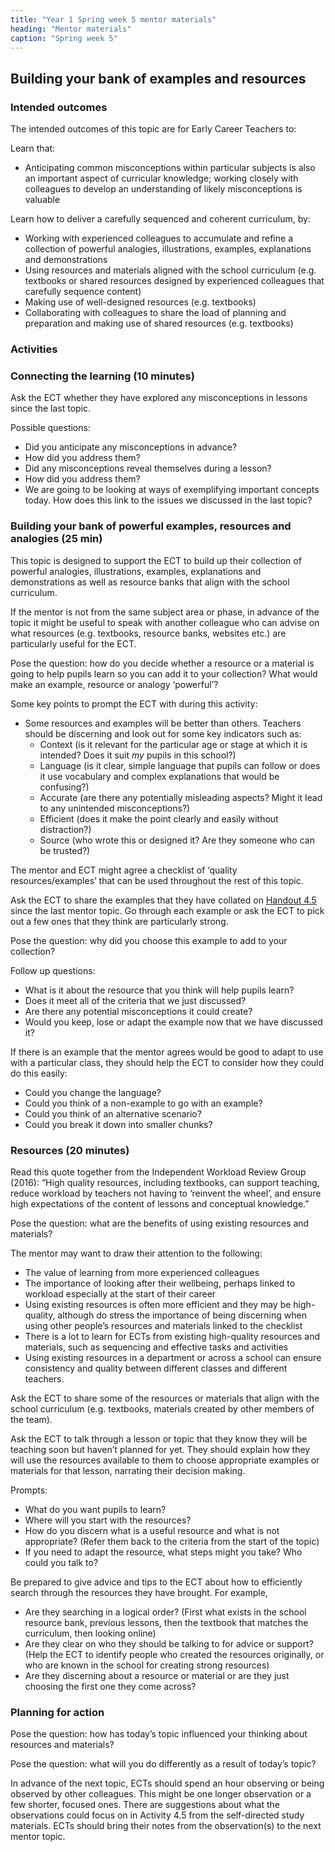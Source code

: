 ```yaml
---
title: "Year 1 Spring week 5 mentor materials"
heading: "Mentor materials"
caption: "Spring week 5"
---
```



## Building your bank of examples and resources

### Intended outcomes

The intended outcomes of this topic are for Early Career Teachers to:

Learn that:

- Anticipating common misconceptions within particular subjects is also an important aspect of curricular knowledge; working closely with colleagues to develop an understanding of likely misconceptions is valuable

Learn how to deliver a carefully sequenced and coherent curriculum, by:

- Working with experienced colleagues to accumulate and refine a collection of powerful analogies, illustrations, examples, explanations and demonstrations
- Using resources and materials aligned with the school curriculum (e.g. textbooks or shared resources designed by experienced colleagues that carefully sequence content)
- Making use of well-designed resources (e.g. textbooks) 
- Collaborating with colleagues to share the load of planning and preparation and making use of shared resources (e.g. textbooks)                                                                                                                                                                                                                                                                                                                                                                                                                                                                                                                                                                                                                                                                                                                                                                                                                                                                                                                                                                                                                                                                                                                                                                                                                                                                                                                                                                                                                                                                                                                                                                                                                                                                                                                                            

### Activities

### Connecting the learning (10 minutes)

Ask the ECT whether they have explored any misconceptions in lessons since the last topic.

Possible questions:

- Did you anticipate any misconceptions in advance?
- How did you address them?
- Did any misconceptions reveal themselves during a lesson?
- How did you address them?
- We are going to be looking at ways of exemplifying important concepts today. How does this link to the issues we discussed in the last topic?                                                                                                                                                                                                                                                                                                                                                                                                                                                                                                                                                                                                                                                                                                                                                                                                                                                                                                                                                                                                                                                                                                                                                                                                                                                                                                                                                                                                                                                                                                                                                                                                                                                                                                                                                                                                                                                                                                                                                                                                                                                                                                                                                                                                                         

### Building your bank of powerful examples, resources and analogies (25 min)

This topic is designed to support the ECT to build up their collection of powerful analogies, illustrations, examples, explanations and demonstrations as well as resource banks that align with the school curriculum.

If the mentor is not from the same subject area or phase, in advance of the topic it might be useful to speak with another colleague who can advise on what resources (e.g. textbooks, resource banks, websites etc.) are particularly useful for the ECT.

Pose the question: how do you decide whether a resource or a material is going to help pupils learn so you can add it to your collection? What would make an example, resource or analogy ‘powerful’?

Some key points to prompt the ECT with during this activity:

- Some resources and examples will be better than others. Teachers should be discerning and look out for some key indicators such as:
    - Context (is it relevant for the particular age or stage at which it is intended? Does it suit _my_ pupils in this school?)
    - Language (is it clear, simple language that pupils can follow or does it use vocabulary and complex explanations that would be confusing?)
    - Accurate (are there any potentially misleading aspects? Might it lead to any unintended misconceptions?)
    - Efficient (does it make the point clearly and easily without distraction?)
    - Source (who wrote this or designed it? Are they someone who can be trusted?)

The mentor and ECT might agree a checklist of ‘quality resources/examples’ that can be used throughout the rest of this topic.

Ask the ECT to share the examples that they have collated on [Handout 4.5](/assets/materials/edt-Block-4-mentor-handout-4.5.pdf) since the last mentor topic. Go through each example or ask the ECT to pick out a few ones that they think are particularly strong.

Pose the question: why did you choose this example to add to your collection?

Follow up questions:

- What is it about the resource that you think will help pupils learn?
- Does it meet all of the criteria that we just discussed?
- Are there any potential misconceptions it could create?
- Would you keep, lose or adapt the example now that we have discussed it?

If there is an example that the mentor agrees would be good to adapt to use with a particular class, they should help the ECT to consider how they could do this easily:

- Could you change the language?
- Could you think of a non-example to go with an example?
- Could you think of an alternative scenario?
- Could you break it down into smaller chunks?

### Resources (20 minutes)

Read this quote together from the Independent Workload Review Group (2016): “High quality resources, including textbooks, can support teaching, reduce workload by teachers not having to ‘reinvent the wheel’, and ensure high expectations of the content of lessons and conceptual knowledge.”

Pose the question: what are the benefits of using existing resources and materials?

The mentor may want to draw their attention to the following:

- The value of learning from more experienced colleagues
- The importance of looking after their wellbeing, perhaps linked to workload especially at the start of their career
- Using existing resources is often more efficient and they may be high-quality, although do stress the importance of being discerning when using other people’s resources and materials linked to the checklist
- There is a lot to learn for ECTs from existing high-quality resources and materials, such as sequencing and effective tasks and activities
- Using existing resources in a department or across a school can ensure consistency and quality between different classes and different teachers.

Ask the ECT to share some of the resources or materials that align with the school curriculum (e.g. textbooks, materials created by other members of the team).

Ask the ECT to talk through a lesson or topic that they know they will be teaching soon but haven’t planned for yet. They should explain how they will use the resources available to them to choose appropriate examples or materials for that lesson, narrating their decision making.

Prompts:

- What do you want pupils to learn?
- Where will you start with the resources?
- How do you discern what is a useful resource and what is not appropriate? (Refer them back to the criteria from the start of the topic)
- If you need to adapt the resource, what steps might you take? Who could you talk to?

Be prepared to give advice and tips to the ECT about how to efficiently search through the resources they have brought. For example,

- Are they searching in a logical order? (First what exists in the school resource bank, previous lessons, then the textbook that matches the curriculum, then looking online)
- Are they clear on who they should be talking to for advice or support? (Help the ECT to identify people who created the resources originally, or who are known in the school for creating strong resources)
- Are they discerning about a resource or material or are they just choosing the first one they come across?

### Planning for action

Pose the question: how has today’s topic influenced your thinking about resources and materials?

Pose the question: what will you do differently as a result of today’s topic?

In advance of the next topic, ECTs should spend an hour observing or being observed by other colleagues. This might be one longer observation or a few shorter, focused ones. There are suggestions about what the observations could focus on in Activity 4.5 from the self-directed study materials. ECTs should bring their notes from the observation(s) to the next mentor topic.                                                                                                                                                                                                                                                                                                                                                                                                                                                                                                                                                                                                                                                                                                                                                                                                                                                                                                                                                                                                                                                                                                                                                                                                                                                                                                                                                                                                                                                                                                                                                                                                                                                                                                                                                                                                                                                                                                                                                                                                                                                                                                                 

